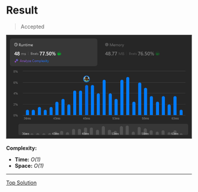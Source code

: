 # Result

> Accepted


![Result Image](result.png)


**Complexity:**

- **Time:** *O(1)*
- **Space:** *O(1)*


---

[Top Solution](https://leetcode.com/problems/number-complement/solutions/5671548/100-0-easy-solution-with-explanation/)
